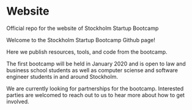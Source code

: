 # Website
Official repo for the website of Stockholm Startup Bootcamp 

Welcome to the Stockholm Startup Bootcamp Github page!

Here we publish resources, tools, and code from the bootcamp. 

The first bootcamp will be held in January 2020 and is open to law and business school students as well as computer sciense and software engineer students in and around Stockholm. 

We are currently looking for partnerships for the bootcamp. Interested parties are welcomed to reach out to us to hear more about how to get involved. 
